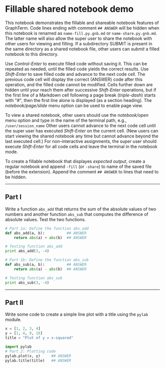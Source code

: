 <!--gterm notebook command=python-->

# Fillable shared notebook demo

This notebook demonstrates the fillable and shareable notebook
features of GraphTerm.  Code lines ending with comment ``## ANSWER``
will be hidden when this notebook is renamed as
``name-fill.py.gnb.md`` or ``name-share.py.gnb.md``. The latter name
will also allow the super user to share the notebook with other users
for viewing and filling. If a subdirectory SUBMIT is present in the
same directory as a shared notebook file, other users can *submit* a
filled notebook to this directory.

Use *Control-Enter* to execute filled code without saving it. This can
be repeated as needed, until the filled code yields the correct
results. Use *Shift-Enter* to save filled code and advance to the next
code cell. The previous code cell will display the correct (ANSWER)
code after this operation, and the filled code cannot be
modified. Cells further down are hidden until your reach them after
successive *Shift-Enter* operations, but if the first line of a
Markdown cell following a page break (*triple-dash*) starts with "#",
then the first line alone is displayed (as a section heading). The
*notebook/page/slide* menu option can be used to enable page view.

To view a shared notebook, other users should use the *notebook/open*
menu option and type in the name of the terminal path, e.g.,
``/user/session_name`` Other users cannot advance to the next code
cell until the super user has executed *Shift-Enter* on the current
cell. (New users can start viewing the shared notebook any time but
cannot advance beyond the last executed cell.)  For non-interactive
assignments, the super user should execute *Shift-Enter* for all code
cells and leave the terminal in the notebook mode.

To create a fillable notebook that displayes *expected output*, create
a regular notebook and append ``-fill`` (or ``-share``) to name of the
saved file (before the extension). Append the comment ``## ANSWER`` to
lines that need to be hidden.

---

## Part I

Write a function ``abs_add`` that returns the sum of the absolute values of two numbers and another
function ``abs_sub`` that computes the difference of absolute values. Test the two functions.

```python
# Part 1a: Define the function abs_add
def abs_add(a, b):          ## ANSWER
    return abs(a) + abs(b)  ## ANSWER

# Testing function abs_add
print abs_add(3, -4)

# Part 1b: Define the function abs_sub
def abs_sub(a, b):          ## ANSWER
    return abs(a) - abs(b)  ## ANSWER

# Testing function abs_sub
print abs_sub(3, -4)
```

---

## Part II

Write some code to create a simple line plot with a title using the ``pylab`` module.

```python
x = [1, 2, 3, 4]
y = [1, 4, 9, 16]
title = "Plot of y = x-squared"

import pylab
# Part 2: Plotting code
pylab.plot(x, y)     ## ANSWER
pylab.title(title)   ## ANSWER

```
